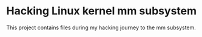 # Hacking Linux kernel mm subsystem
This project contains files during my hacking journey to the mm subsystem.
